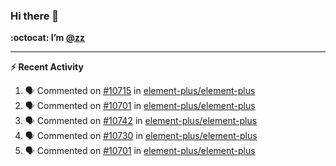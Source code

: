 ### Hi there 👋

**:octocat: I’m [@zz](https://github.com/holazz)**

---

**:zap: Recent Activity**

<!--START_SECTION:activity-->
1. 🗣 Commented on [#10715](https://github.com/element-plus/element-plus/issues/10715) in [element-plus/element-plus](https://github.com/element-plus/element-plus)
2. 🗣 Commented on [#10701](https://github.com/element-plus/element-plus/issues/10701) in [element-plus/element-plus](https://github.com/element-plus/element-plus)
3. 🗣 Commented on [#10742](https://github.com/element-plus/element-plus/issues/10742) in [element-plus/element-plus](https://github.com/element-plus/element-plus)
4. 🗣 Commented on [#10730](https://github.com/element-plus/element-plus/issues/10730) in [element-plus/element-plus](https://github.com/element-plus/element-plus)
5. 🗣 Commented on [#10701](https://github.com/element-plus/element-plus/issues/10701) in [element-plus/element-plus](https://github.com/element-plus/element-plus)
<!--END_SECTION:activity-->

